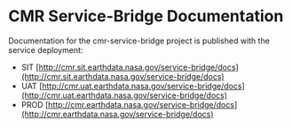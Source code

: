 # CMR Service-Bridge Documentation

Documentation for the cmr-service-bridge project is published with the service
deployment:

* SIT [http://cmr.sit.earthdata.nasa.gov/service-bridge/docs](http://cmr.sit.earthdata.nasa.gov/service-bridge/docs)
* UAT [http://cmr.uat.earthdata.nasa.gov/service-bridge/docs](http://cmr.uat.earthdata.nasa.gov/service-bridge/docs)
* PROD [http://cmr.earthdata.nasa.gov/service-bridge/docs](http://cmr.earthdata.nasa.gov/service-bridge/docs)

